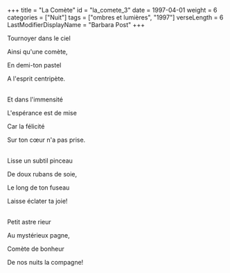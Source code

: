 +++
title = "La Comète"
id = "la_comete_3"
date = 1997-04-01
weight = 6
categories = ["Nuit"]
tags = ["ombres et lumières", "1997"]
verseLength = 6
LastModifierDisplayName = "Barbara Post"
+++

Tournoyer dans le ciel

Ainsi qu'une comète,

En demi-ton pastel

A l'esprit centripète.

 \
Et dans l'immensité

L'espérance est de mise

Car la félicité

Sur ton cœur n'a pas prise.

 \
Lisse un subtil pinceau

De doux rubans de soie,

Le long de ton fuseau

Laisse éclater ta joie!

 \
Petit astre rieur

Au mystérieux pagne,

Comète de bonheur

De nos nuits la compagne!
